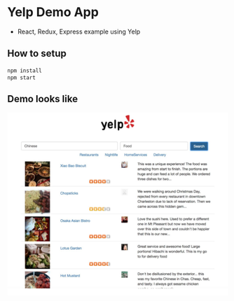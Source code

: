 # Yelp Demo App
- React, Redux, Express example using Yelp

## How to setup
```
npm install
npm start
```

## Demo looks like

![alt tag](https://github.com/amitmotgi/yelp/blob/master/Screen%20Shot%202017-03-17%20at%207.08.43%20PM.png)


